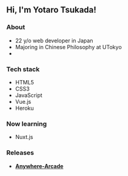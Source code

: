 ## Hi, I'm Yotaro Tsukada!

### About

* 22 y/o web developer in Japan
* Majoring in Chinese Philosophy at UTokyo
* 

### Tech stack

* HTML5
* CSS3
* JavaScript
* Vue.js
* Heroku

### Now learning

* Nuxt.js

### Releases

* [**Anywhere-Arcade**](http://anywhere-arcade.herokuapp.com/)
<!--
**yotarotsukada/yotarotsukada** is a ✨ _special_ ✨ repository because its `README.md` (this file) appears on your GitHub profile.

Here are some ideas to get you started:

- 🔭 I’m currently working on ...
- 🌱 I’m currently learning ...
- 👯 I’m looking to collaborate on ...
- 🤔 I’m looking for help with ...
- 💬 Ask me about ...
- 📫 How to reach me: ...
- 😄 Pronouns: ...
- ⚡ Fun fact: ...
-->
